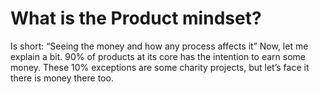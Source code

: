 # What is the Product mindset?
Is short: “Seeing the money and how any process affects it”
Now, let me explain a bit. 90% of products at its core has the intention to earn some money. These 10% exceptions are some charity projects, but let’s face it there is money there too. 